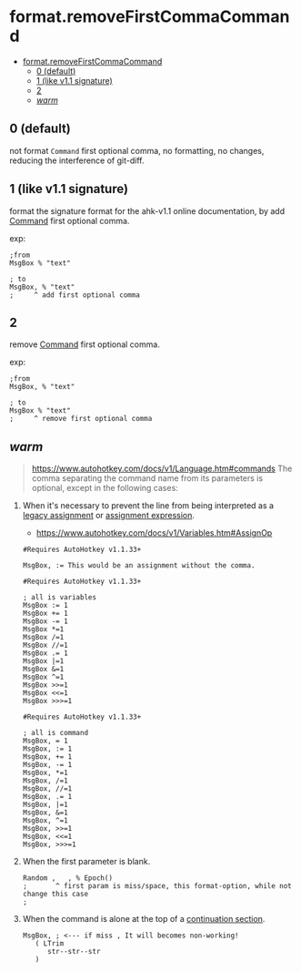# format.removeFirstCommaCommand

- [format.removeFirstCommaCommand](#formatremovefirstcommacommand)
  - [0 (default)](#0-default)
  - [1 (like v1.1 signature)](#1-like-v11-signature)
  - [2](#2)
  - [_warm_](#warm)

## 0 (default)

not format `Command` first optional comma, no formatting, no changes, reducing the interference of git-diff.

## 1 (like v1.1 signature)

format the signature format for the ahk-v1.1 online documentation, by add [Command](https://www.autohotkey.com/docs/v1/lib/index.htm) first optional comma.

exp:

```ahk
;from
MsgBox % "text"

; to 
MsgBox, % "text"
;     ^ add first optional comma
```

## 2

remove [Command](https://www.autohotkey.com/docs/v1/lib/index.htm) first optional comma.

exp:

```ahk
;from
MsgBox, % "text"

; to 
MsgBox % "text"
;     ^ remove first optional comma
```

## _warm_

> <https://www.autohotkey.com/docs/v1/Language.htm#commands>
> The comma separating the command name from its parameters is optional, except in the following cases:

1. When it's necessary to prevent the line from being interpreted as a [legacy assignment](https://www.autohotkey.com/docs/v1/lib/SetEnv.htm "Deprecated. New scripts should use Var := Value instead.") or [assignment expression](https://www.autohotkey.com/docs/v1/Variables.htm#AssignOp).
   - <https://www.autohotkey.com/docs/v1/Variables.htm#AssignOp>

   ```ahk
   #Requires AutoHotkey v1.1.33+

   MsgBox, := This would be an assignment without the comma.
   ```

   ```ahk
   #Requires AutoHotkey v1.1.33+

   ; all is variables
   MsgBox := 1
   MsgBox += 1
   MsgBox -= 1
   MsgBox *=1
   MsgBox /=1
   MsgBox //=1
   MsgBox .= 1
   MsgBox |=1
   MsgBox &=1
   MsgBox ^=1
   MsgBox >>=1
   MsgBox <<=1
   MsgBox >>>=1
   ```

   ```ahk
   #Requires AutoHotkey v1.1.33+

   ; all is command
   MsgBox, = 1
   MsgBox, := 1
   MsgBox, += 1
   MsgBox, -= 1
   MsgBox, *=1
   MsgBox, /=1
   MsgBox, //=1
   MsgBox, .= 1
   MsgBox, |=1
   MsgBox, &=1
   MsgBox, ^=1
   MsgBox, >>=1
   MsgBox, <<=1
   MsgBox, >>>=1
   ```

2. When the first parameter is blank.

   ```ahk
   Random ,   , % Epoch()
   ;       ^ first param is miss/space, this format-option, while not change this case
   ;
   ```

3. When the command is alone at the top of a [continuation section](https://www.autohotkey.com/docs/v1/Scripts.htm#continuation).

   ```ahk
   MsgBox, ; <--- if miss , It will becomes non-working!
      ( LTrim
         str--str--str
      )
   ```

